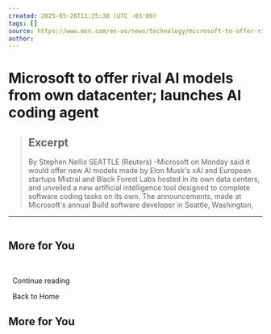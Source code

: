 ```yaml
---
created: 2025-05-26T11:25:38 (UTC -03:00)
tags: []
source: https://www.msn.com/en-us/news/technology/microsoft-to-offer-rival-ai-models-from-own-datacenter-launches-ai-coding-agent/ar-AA1F4wKP?ocid=winp2fptaskbar&cvid=fec2b4aef6cb4b82ae0ae9d9f1cf8a52&ei=6
author: 
---
```


# Microsoft to offer rival AI models from own datacenter; launches AI coding agent

> ## Excerpt
> By Stephen Nellis SEATTLE (Reuters) -Microsoft on Monday said it would offer new AI models made by Elon Musk's xAI and European startups Mistral and Black Forest Labs hosted in its own data centers, and unveiled a new artificial intelligence tool designed to complete software coding tasks on its own. The announcements, made at Microsoft's annual Build software developer in Seattle, Washington,

---
![](data:image/png;base64,iVBORw0KGgoAAAANSUhEUgAAAAEAAAABCAQAAAC1HAwCAAAAC0lEQVR42mNkYAAAAAYAAjCB0C8AAAAASUVORK5CYII=)

## More for You

  ![](data:image/png;base64,iVBORw0KGgoAAAANSUhEUgAAAAEAAAABCAQAAAC1HAwCAAAAC0lEQVR42mNkYAAAAAYAAjCB0C8AAAAASUVORK5CYII=)

  Continue reading

  Back to Home

## More for You
